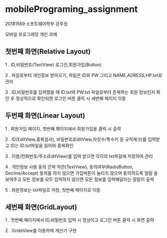 # mobilePrograming_assignment

20181569 소프트웨어학부 강주성

모바일 프로그래밍 개인 과제

 ## 첫번째 화면(Relative Layout) 
   
   1 . ID,비밀번호(TextView) 로그인,회원가입(Button)
   
   2 . 파일로부터 개인정보 받아오기, 파일은 ID와 PW 그리고 NAME,ADRESS,HP.txt로 관리
   
   3 . ID,비밀번호를 입력했을 때 ID.txt와 PW.txt 파일로부터 존재하는 회원 정보인지 확인 후 정상적으로 확인되면 로그인 버튼 클릭 시 세번째 페이지 이동
   

 ## 두번째 화면(Linear Layout)
 
   1 . 회원가입 페이지, 첫번째 페이지에서 회원가입을 클릭 시 출력
   
   2 . ID(EditView,중복검사), 비밀번호(EditView,자릿수/특수키 등 규칙체크)를 입력받고 ID는 ID.txt파일을 읽어와 중복확인
   
   3 . 이름/전화번호/주소(EditView)를 입력 받으면 각각의 txt파일에 저장하여 관리
   
   4 . 개인정보 사용 동의 간략 약관(TextView), 동의여부(RadioButton, Decline/Accept) 동의를 하지 않으면 가입버튼이 눌리지 않으며 동의하도록 알람        을 보여주고 모든 정보를 모두 입력하지 않으면 모든 정보를 입력해달라는 알람이 출력
   
   5 . 회원정보는 txt파일로 저장, 첫번째 페이지로 이동

 ## 세번째 화면(GridLayout)
 
   1 . 첫번째 페이지에서 ID,비밀번호 입력 시 정상이고 로그인 버튼 클릭 시 화면 출력
   
   2 . GrideView를 이용하여 계산기 구현 

